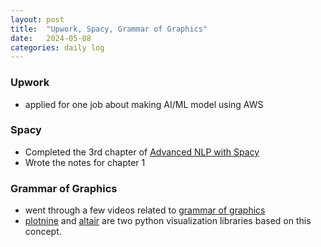 ```yaml
---
layout: post
title:  "Upwork, Spacy, Grammar of Graphics"
date:   2024-05-08
categories: daily log
---
```


### Upwork

- applied for one job about making AI/ML model using AWS
    

### Spacy
- Completed the 3rd chapter of [Advanced NLP with Spacy](https://course.spacy.io/en/chapter1)
- Wrote the notes for chapter 1
 
 
### Grammar of Graphics
- went through a few videos related to [grammar of graphics](https://youtu.be/RCaFBJWXfZc?si=qj3d4TMbLu07WBRN)
- [plotnine](https://github.com/has2k1/plotnine) and [altair](https://github.com/vega/altair) are two python visualization libraries based on this concept. 
